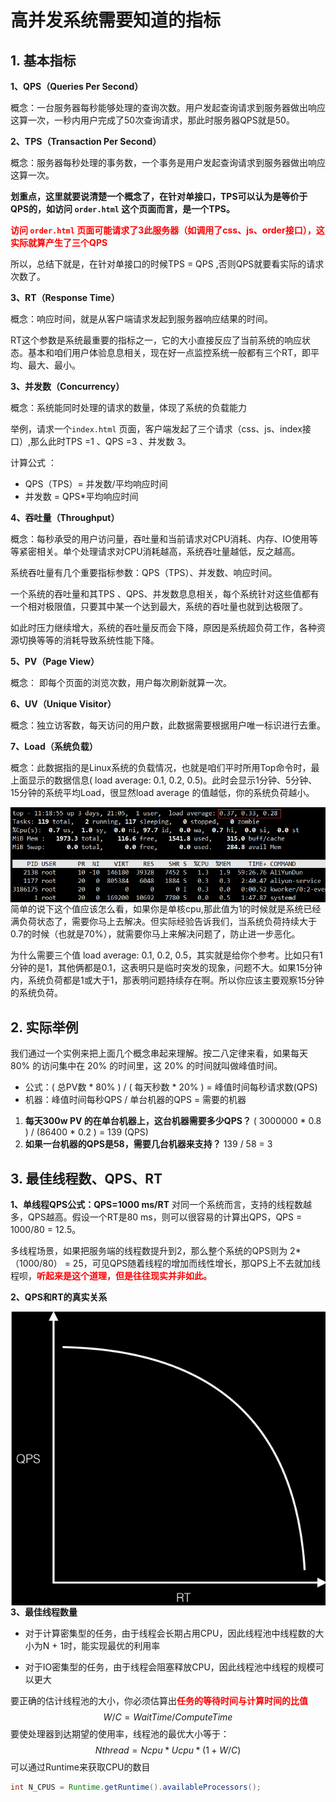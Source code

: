 # 高并发系统需要知道的指标

## 1. 基本指标

**1、QPS（Queries Per Second）**

概念：一台服务器每秒能够处理的查询次数。用户发起查询请求到服务器做出响应这算一次，一秒内用户完成了50次查询请求，那此时服务器QPS就是50。

**2、TPS（Transaction Per Second）**

概念：服务器每秒处理的事务数，一个事务是用户发起查询请求到服务器做出响应这算一次。

**划重点，这里就要说清楚一个概念了，在针对单接口，TPS可以认为是等价于QPS的，如访问 `order.html` 这个页面而言，是一个TPS。**

**<font color=red>访问 `order.html` 页面可能请求了3此服务器（如调用了css、js、order接口），这实际就算产生了三个QPS</font>**

所以，总结下就是，在针对单接口的时候TPS = QPS ,否则QPS就要看实际的请求次数了。

**3、RT（Response Time）**

概念：响应时间，就是从客户端请求发起到服务器响应结果的时间。

RT这个参数是系统最重要的指标之一，它的大小直接反应了当前系统的响应状态。基本和咱们用户体验息息相关，现在好一点监控系统一般都有三个RT，即平均、最大、最小。

**3、并发数（Concurrency）**

概念：系统能同时处理的请求的数量，体现了系统的负载能力

举例，请求一个`index.html` 页面，客户端发起了三个请求（css、js、index接口）,那么此时TPS =1 、QPS =3 、并发数 3。

计算公式 ： 

- QPS（TPS）= 并发数/平均响应时间
- 并发数 = QPS\*平均响应时间

**4、吞吐量（Throughput）**

概念：每秒承受的用户访问量，吞吐量和当前请求对CPU消耗、内存、IO使用等等紧密相关。单个处理请求对CPU消耗越高，系统吞吐量越低，反之越高。

系统吞吐量有几个重要指标参数：QPS（TPS）、并发数、响应时间。

一个系统的吞吐量和其TPS 、QPS、并发数息息相关，每个系统针对这些值都有一个相对极限值，只要其中某一个达到最大，系统的吞吐量也就到达极限了。

如此时压力继续增大，系统的吞吐量反而会下降，原因是系统超负荷工作，各种资源切换等等的消耗导致系统性能下降。

**5、PV（Page View）**

概念： 即每个页面的浏览次数，用户每次刷新就算一次。

**6、UV（Unique Visitor）**

概念：独立访客数，每天访问的用户数，此数据需要根据用户唯一标识进行去重。

**7、Load（系统负载）**

概念：此数据指的是Linux系统的负载情况，也就是咱们平时所用Top命令时，最上面显示的数据信息( load average: 0.1, 0.2, 0.5)。此时会显示1分钟、5分钟、15分钟的系统平均Load，很显然load average 的值越低，你的系统负荷越小。

<img src="指标.assets/image-20220525111914558.png" alt="image-20220525111914558" style="float:left" />

简单的说下这个值应该怎么看，如果你是单核cpu,那此值为1的时候就是系统已经满负荷状态了，需要你马上去解决。但实际经验告诉我们，当系统负荷持续大于0.7的时候（也就是70%），就需要你马上来解决问题了，防止进一步恶化。

为什么需要三个值 load average: 0.1, 0.2, 0.5，其实就是给你个参考。比如只有1分钟的是1，其他俩都是0.1，这表明只是临时突发的现象，问题不大。如果15分钟内，系统负荷都是1或大于1，那表明问题持续存在啊。所以你应该主要观察15分钟的系统负荷。

## 2. 实际举例

我们通过一个实例来把上面几个概念串起来理解。按二八定律来看，如果每天 80% 的访问集中在 20% 的时间里，这 20% 的时间就叫做峰值时间。

- 公式：( 总PV数 * 80% ) / ( 每天秒数 * 20% ) = 峰值时间每秒请求数(QPS)
- 机器：峰值时间每秒QPS / 单台机器的QPS = 需要的机器

1. **每天300w PV 的在单台机器上，这台机器需要多少QPS？**
   ( 3000000 * 0.8 ) / (86400 * 0.2 ) = 139 (QPS)
2. **如果一台机器的QPS是58，需要几台机器来支持？**
   139 / 58 = 3

## 3. 最佳线程数、QPS、RT

**1、单线程QPS公式：QPS=1000 ms/RT**
对同一个系统而言，支持的线程数越多，QPS越高。假设一个RT是80 ms，则可以很容易的计算出QPS，QPS = 1000/80 = 12.5。

多线程场景，如果把服务端的线程数提升到2，那么整个系统的QPS则为 2*（1000/80） = 25，可见QPS随着线程的增加而线性增长，那QPS上不去就加线程呗，<font color=red>**听起来是这个道理，但是往往现实并非如此。**</font>

**2、QPS和RT的真实关系**

<img src="指标.assets/image-20220525110748194.png" alt="image-20220525110748194" style="zoom:90%;float:left" />

**3、最佳线程数量**

- 对于计算密集型的任务，由于线程会长期占用CPU，因此线程池中线程数的大小为N + 1时，能实现最优的利用率

- 对于IO密集型的任务，由于线程会阻塞释放CPU，因此线程池中线程的规模可以更大

要正确的估计线程池的大小，你必须估算出<font color=red>**任务的等待时间与计算时间的比值**</font>
$$
W/C = WaitTime/ComputeTime
$$
要使处理器到达期望的使用率，线程池的最优大小等于：
$$
Nthread=Ncpu*Ucpu*(1+W/C)
$$
可以通过Runtime来获取CPU的数目

~~~java
int N_CPUS = Runtime.getRuntime().availableProcessors();
~~~